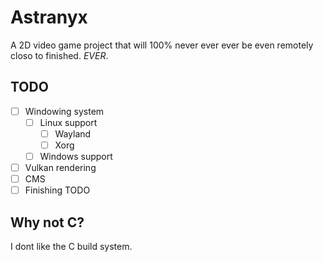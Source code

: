 # Astranyx

A 2D video game project that will 100% never ever ever be even remotely closo to finished. *EVER*.

## TODO

- [ ] Windowing system
  - [ ] Linux support
    - [ ] Wayland
    - [ ] Xorg
  - [ ] Windows support
- [ ] Vulkan rendering
- [ ] CMS
- [ ] Finishing TODO

## Why not C?

I dont like the C build system.